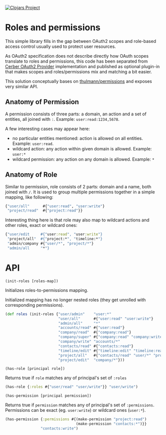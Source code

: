 [![Clojars Project](https://img.shields.io/clojars/v/cerber/cerber-roles.svg)](https://clojars.org/cerber/cerber-roles)

# Roles and permissions

This simple library fills in the gap between OAuth2 scopes and role-based access control usually used to protect user resources.

As OAuth2 specification does not describe directly how OAuth scopes translate to roles and permissions, this code has been separated from
[Cerber OAuth2 Provider](https://github.com/mbuczko/cerber-oauth2-provider) implementation and published as optional plugin-in that makes
scopes and roles/permissions mix and matching a bit easier.

This solution conceptually bases on [thulmann/permissions](https://github.com/tuhlmann/permissions) and exposes very similar API.

## Anatomy of Permission

A permission consists of three parts: a domain, an action and a set of entities, all joined with `:`. Example: `user:read:1234,5678`.

A few interesting cases may appear here:

 - no particular entities mentioned: action is allowed on all entities. Example: `user:read`.
 - wildcard action: any action within given domain is allowed. Example: `user:*`
 - wildcard permission: any action on any domain is allowed. Example: `*`

## Anatomy of Role

Similar to permission, role consists of 2 parts: domain and a name, both joined with `/`.
It is used to group multiple permissions together in a simple mapping, like following:

``` clojure
{"user/all"      #{"user:read", "user:write"}
 "project/read"  #{"project:read"}}
```

Interesting thing here is that role may also map to wildcard actions and other roles, exact or wildcard ones:

``` clojure
{"user/edit     #{"user:read", "user:write"}
 "project/all"  #{"project:*", "timeline:*"}
 "admin/company #{"user/*", "project/*"}
 "admin/all     "*"}
```

# API

`(init-roles [roles-map])`

Initializes roles-to-permissions mapping.

Initialized mapping has no longer nested roles (they get unrolled with corresponding permissions).

``` clojure
(def roles (init-roles {"user/admin"    "user:*"
                        "user/all"      #{"user:read" "user:write"}
                        "admin/all"     "*"
                        "accounts/read" #{"user:read"}
                        "company/read"  #{"company:read"}
                        "company/super" #{"company:read" "company:write" "company:edit" "company:delete"}
                        "company/write" "accounts/*"
                        "contacts/read" #{"contacts:read"}
                        "timeline/edit" #{"timeline:edit" "timeline:read"}
                        "project/all"   #{"contacts/read" "user/*" "project:read"}
                        "project/edit"  "company/*"}))
```

`(has-role [principal role])`

Returns true if `role` matches any of principal's set of `:roles` 

``` clojure
(has-role {:roles #{"user/read" "user/write"}} "user/write")
```

`(has-permission [principal permission])`

Returns true if `permission` matches any of principal's set of `:permissions`.
Permissions can be exact (eg. `user:write`) or wildcard ones (`user:*`).

``` clojure
(has-permission {:permissions #{(make-permission "project:read")
                                (make-permission "contacts:*")}}
                "contacts:write")
```

